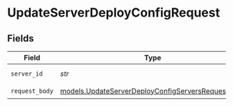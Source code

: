 # UpdateServerDeployConfigRequest


## Fields

| Field                                                                                                        | Type                                                                                                         | Required                                                                                                     | Description                                                                                                  |
| ------------------------------------------------------------------------------------------------------------ | ------------------------------------------------------------------------------------------------------------ | ------------------------------------------------------------------------------------------------------------ | ------------------------------------------------------------------------------------------------------------ |
| `server_id`                                                                                                  | *str*                                                                                                        | :heavy_check_mark:                                                                                           | The Server ID                                                                                                |
| `request_body`                                                                                               | [models.UpdateServerDeployConfigServersRequestBody](../models/updateserverdeployconfigserversrequestbody.md) | :heavy_check_mark:                                                                                           | N/A                                                                                                          |